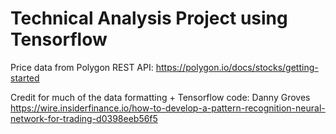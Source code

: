 # Technical Analysis Project using Tensorflow

Price data from Polygon REST API: https://polygon.io/docs/stocks/getting-started 

Credit for much of the data formatting + Tensorflow code: Danny Groves https://wire.insiderfinance.io/how-to-develop-a-pattern-recognition-neural-network-for-trading-d0398eeb56f5

